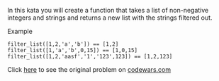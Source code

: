 
In this kata you will create a function that takes a list of non-negative integers and strings and returns a new list with the strings filtered out.

Example
```
filter_list([1,2,'a','b']) == [1,2]
filter_list([1,'a','b',0,15]) == [1,0,15]
filter_list([1,2,'aasf','1','123',123]) == [1,2,123]
```


Click [here](https://www.codewars.com/kata/53dbd5315a3c69eed20002dd/train/python) to see the original problem on [codewars.com](https://www.codewars.com)